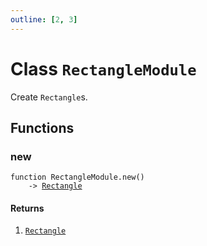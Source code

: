 ```yaml
---
outline: [2, 3]
---
```


# Class `RectangleModule`


Create `Rectangle`s.



## Functions

### <Badge type="function" text="function" /> new

<div class="language-lua"><pre><code>function RectangleModule.new()
    -> <a href="/classes/Rectangle">Rectangle</a></code></pre></div>





#### Returns

1. <code><a href="/classes/Rectangle">Rectangle</a></code>



